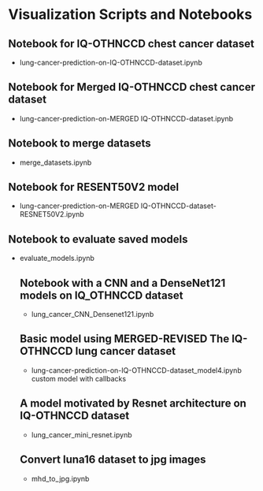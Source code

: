 # Visualization Scripts and Notebooks

## Notebook for IQ-OTHNCCD chest cancer dataset
- lung-cancer-prediction-on-IQ-OTHNCCD-dataset.ipynb

## Notebook for Merged IQ-OTHNCCD chest cancer dataset
- lung-cancer-prediction-on-MERGED IQ-OTHNCCD-dataset.ipynb

## Notebook to merge datasets
- merge_datasets.ipynb

## Notebook for RESENT50V2 model
- lung-cancer-prediction-on-MERGED IQ-OTHNCCD-dataset-RESNET50V2.ipynb

## Notebook to evaluate saved models
- evaluate_models.ipynb

  ## Notebook with a CNN and a DenseNet121 models on IQ_OTHNCCD dataset
  - lung_cancer_CNN_Densenet121.ipynb

  ## Basic model using MERGED-REVISED The IQ-OTHNCCD lung cancer dataset
  - lung-cancer-prediction-on-IQ-OTHNCCD-dataset_model4.ipynb custom model with callbacks
 
  ## A model motivated by Resnet architecture on IQ-OTHNCCD dataset
  - lung_cancer_mini_resnet.ipynb

  ## Convert luna16 dataset to jpg images
  - mhd_to_jpg.ipynb

